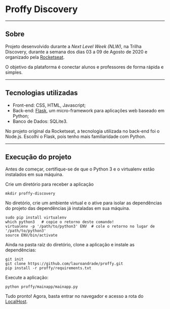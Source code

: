 # Proffy Discovery
<hr />

## Sobre ##
Projeto desenvolvido durante a <i>Next Level Week (NLW)</i>, na Trilha Discovery, durante a semana dos dias 03 a 09 de Agosto de 2020 e organizado pela <a href="https://github.com/Rocketseat/">Rocketseat</a>.

O objetivo da plataforma é conectar alunos e professores de forma rápida e simples. 

<hr />

## Tecnologias utilizadas ##
<ul>
  <li>Front-end: CSS, HTML, Javascript;</li>
  <li>Back-end: <a href="https://flask.palletsprojects.com/en/1.1.x/">Flask</a>, um micro-framework para aplicações web baseado em Python;</li>
  <li>Banco de Dados: SQLite3.</li>
</ul>

No projeto original da Rocketseat, a tecnologia utilizada no back-end foi o Node.js. Escolhi o Flask, pois tenho mais familiaridade com Python.

<hr />

## Execução do projeto ##

Antes de começar, certifique-se de que o Python 3 e o virtualenv estão instalados em sua máquina. 

Crie um diretório para receber a aplicação

```
mkdir proffy-discovery
```

No diretório, crie um ambiente virtual e o ative para isolar as dependências do projeto das dependências já instaladas em sua máquina.

```
sudo pip install virtualenv
which python3   # copie o retorno deste comando!
virtualenv -p '/path/to/python3' ENV  # cole o retorno no lugar de '/path/to/python3'
source ENV/bin/activate
```

Ainda na pasta raíz do diretório, clone a aplicação e instale as dependências:

```
git init
git clone https://github.com/lauroandrade/proffy.git
pip install -r proffy/requirements.txt
```

Execute a aplicação:

```
python proffy/mainapp/mainapp.py
```

Tudo pronto! Agora, basta entrar no navegador e acesso a rota do <a href="http://localhost:5500">LocalHost</a>. 


